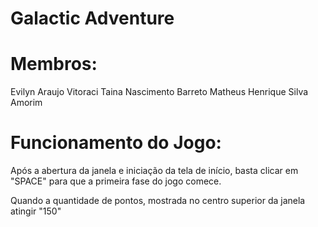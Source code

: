 <!-- Título: -->
# Galactic Adventure
<!--         -->

# Membros:
Evilyn Araujo Vitoraci
Taina Nascimento Barreto
Matheus Henrique Silva Amorim

# Funcionamento do Jogo:
<!-- Primeiro Passo -->
Após a abertura da janela e iniciação da tela de início, basta clicar em "SPACE" para que a primeira fase do jogo comece.

<!-- Segundo Passo -->
Quando a quantidade de pontos, mostrada no centro superior da janela atingir "150"


